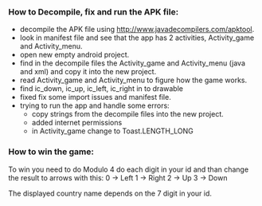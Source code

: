 
### How to Decompile, fix and run the APK file:

- decompile the APK file using http://www.javadecompilers.com/apktool.
- look in manifest file and see that the app has 2 activities, Activity_game and Activity_menu.
- open new empty android project.
- find in the decompile files the Activity_game and Activity_menu (java and xml) and copy it into the new project.
- read Activity_game and Activity_menu to figure how the game works.
- find ic_down, ic_up, ic_left, ic_right in to drawable
- fixed fix some import issues and manifest file.
- trying to run the app and handle some errors:
	- copy strings from the decompile files into the new project.
	- added internet permissions
	- in Activity_game change to Toast.LENGTH_LONG

### How to win the game:
To win you need to do Modulo 4 do each digit in your id and than change the result to arrows with this:
0 -> Left
1 -> Right
2 -> Up
3 -> Down

The displayed country name depends on the 7 digit in your id.
